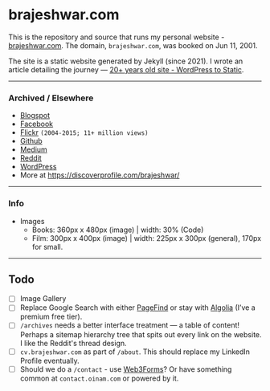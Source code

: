 # brajeshwar.com

This is the repository and source that runs my personal website - [brajeshwar.com](https://brajeshwar.com). The domain, `brajeshwar.com`, was booked on Jun 11, 2001.

The site is a static website generated by Jekyll (since 2021). I wrote an article detailing the journey — [20+ years old site - WordPress to Static](https://brajeshwar.com/2021/brajeshwar.com-2021/).

---
### Archived / Elsewhere

- [Blogspot](http://brajeshwar.blogspot.com)
- [Facebook](https://www.facebook.com/brajeshwar/)
- [Flickr](https://www.flickr.com/photos/brajeshwar/) `(2004-2015; 11+ million views)`
- [Github](http://github.com/brajeshwar)
- [Medium](https://medium.com/@brajeshwar)
- [Reddit](https://www.reddit.com/user/Brajeshwar/)
- [WordPress](https://profiles.wordpress.org/brajeshwar/)
- More at https://discoverprofile.com/brajeshwar/

---

### Info

- Images
	- Books:	360px x 480px (image) | width: 30% (Code)
	- Film:		300px x 400px (image) | width: 225px x 300px (general), 170px for small.

---
## Todo

- [ ] Image Gallery
- [ ] Replace Google Search with either [PageFind](https://pagefind.app) or stay with [Algolia](https://www.algolia.com) (I’ve a premium free tier).
- [ ] `/archives` needs a better interface treatment — a table of content! Perhaps a sitemap hierarchy tree that spits out every link on the website. I like the Reddit's thread design.
- [ ] `cv.brajeshwar.com` as part of `/about`. This should replace my LinkedIn Profile eventually.
- [ ] Should we do a `/contact` - use [Web3Forms](https://web3forms.com)? Or have something common at `contact.oinam.com` or powered by it.